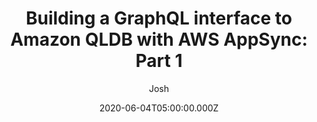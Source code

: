 ---
slug: "2020-05-04-building-a-graphql-interface-to-amazon-qldb-with-aws-appsync-part-1"
date: "2020-06-04T05:00:00.000Z"
title: "Building a GraphQL interface to Amazon QLDB with AWS AppSync: Part 1"
author: "Josh"
summary: "Amazon Quantum Ledger Database (QLDB) is a purpose-built database for use cases that require an authoritative data source. Amazon QLDB maintains a complete, immutable history of all changes committed to the database (referred to as a ledger). Amazon QLDB fits well in finance, eCommerce, inventory, government, and numerous other applications. Pairing Amazon QLDB with services such as AWS AppSync allows you to safely expose data and that data’s history for mobile applications, websites, or a data lake. This post explores a reusable approach for integrating Amazon QLDB with AWS AppSync to power an example government use case."
redirect_link: https://aws.amazon.com/blogs/database/part-1-building-a-graphql-interface-to-amazon-qldb-with-aws-appsync/
---